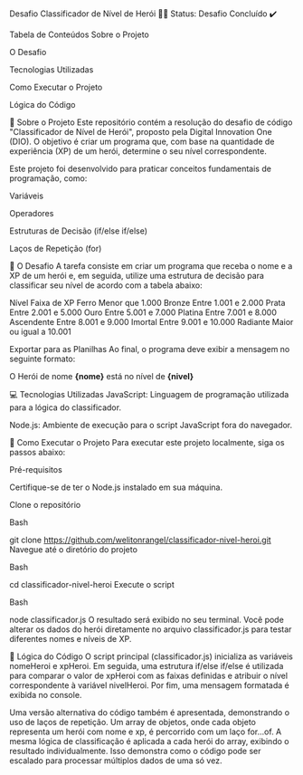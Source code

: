 Desafio Classificador de Nível de Herói 🦸‍♂️
Status: Desafio Concluído ✔️

Tabela de Conteúdos
Sobre o Projeto

O Desafio

Tecnologias Utilizadas

Como Executar o Projeto

Lógica do Código


📖 Sobre o Projeto
Este repositório contém a resolução do desafio de código "Classificador de Nível de Herói", proposto pela Digital Innovation One (DIO). O objetivo é criar um programa que, com base na quantidade de experiência (XP) de um herói, determine o seu nível correspondente.

Este projeto foi desenvolvido para praticar conceitos fundamentais de programação, como:

Variáveis

Operadores

Estruturas de Decisão (if/else if/else)

Laços de Repetição (for)

🎯 O Desafio
A tarefa consiste em criar um programa que receba o nome e a XP de um herói e, em seguida, utilize uma estrutura de decisão para classificar seu nível de acordo com a tabela abaixo:

Nível	Faixa de XP
Ferro	Menor que 1.000
Bronze	Entre 1.001 e 2.000
Prata	Entre 2.001 e 5.000
Ouro	Entre 5.001 e 7.000
Platina	Entre 7.001 e 8.000
Ascendente	Entre 8.001 e 9.000
Imortal	Entre 9.001 e 10.000
Radiante	Maior ou igual a 10.001

Exportar para as Planilhas
Ao final, o programa deve exibir a mensagem no seguinte formato:

O Herói de nome **{nome}** está no nível de **{nivel}**

💻 Tecnologias Utilizadas
JavaScript: Linguagem de programação utilizada para a lógica do classificador.

Node.js: Ambiente de execução para o script JavaScript fora do navegador.

🚀 Como Executar o Projeto
Para executar este projeto localmente, siga os passos abaixo:

Pré-requisitos

Certifique-se de ter o Node.js instalado em sua máquina.

Clone o repositório

Bash

git clone https://github.com/welitonrangel/classificador-nivel-heroi.git
Navegue até o diretório do projeto

Bash

cd classificador-nivel-heroi
Execute o script

Bash

node classificador.js
O resultado será exibido no seu terminal. Você pode alterar os dados do herói diretamente no arquivo classificador.js para testar diferentes nomes e níveis de XP.

🧠 Lógica do Código
O script principal (classificador.js) inicializa as variáveis nomeHeroi e xpHeroi. Em seguida, uma estrutura if/else if/else é utilizada para comparar o valor de xpHeroi com as faixas definidas e atribuir o nível correspondente à variável nivelHeroi. Por fim, uma mensagem formatada é exibida no console.

Uma versão alternativa do código também é apresentada, demonstrando o uso de laços de repetição. Um array de objetos, onde cada objeto representa um herói com nome e xp, é percorrido com um laço for...of. A mesma lógica de classificação é aplicada a cada herói do array, exibindo o resultado individualmente. Isso demonstra como o código pode ser escalado para processar múltiplos dados de uma só vez.
